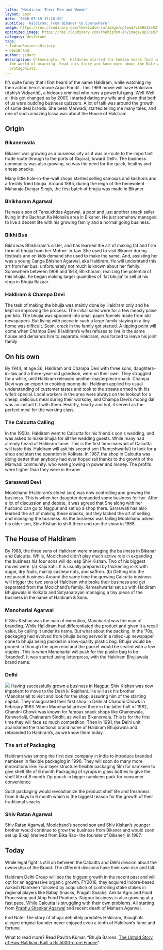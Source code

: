 ```yaml
---
title: 'Haldiram: Their Men and Women'
layout: post
date: '2020-07-19 17:10:50'
subtitle: 'Haldiram: From Bikaner to Everywhere'
image: https://res.cloudinary.com/thebizdom-in/image/upload/v1595156037/Haldiram_lkahzg.png
optimized_image: https://res.cloudinary.com/thebizdom-in/image/upload/v1595156037/Haldiram_lkahzg.png
category: desibrand
tags:
- IndianBusinessHistory
- DesiBrand
author: sidart
description: Unknowingly, Mr. Haldiram started the Indian snack food industry into
  the world of branding. Read this Story and know more about the Male and most Female
  protagonists.
---
```


It’s quite funny that I first heard of the name Haldiram, while watching my then action hero’s movie Arjun Pandit. This 1999 movie will have Haldiram (Ashish Vidyarthi), a hideous criminal who runs a powerful gang. Well-Well all this got changed as by 2007, I started dating my wife and given that both of us were budding business quizzers. A lot of talk was around the growth of some desi brands. She been Marwadi, started telling me many tales, and one of such amazing kissa was about the House of Haldiram.
## Origin
### Bikanerwala
Bikaner was growing as a business city as it was in-route to the important trade route through to the ports of Gujarat, toward Delhi. The business community was also growing, so was the need for the quick, healthy and cheap snacks.  

Many little hole-in-the-wall shops started selling samosas and kachoris and a freshly fried bhujia.
Around 1885, during the reign of the benevolent Maharaja Dungar Singh, the first batch of bhujia was made in Bikaner. 

### Bhikharam Agarwal
He was a son of Tansukhdas Agarwal, a poor and just another snack seller living in the Bachaut Ka Mohalla area in Bikaner. He just somehow managed to live a decent life with his growing family and a normal going business. 

### Bikhi Bua
Bikhi was Bhikharam's sister, and has learned the art of making fat and firm form of bhujia from her Mother-in-law. She used to visit Bikaner during festivals and on kids demand she used to make the same. And, assisting her was a young Ganga Bhishen Agarwal, aka Haldiram. He will understand this art from her bua, unfortunately not much is known about her family.
Somewhere between 1908 and 1918, Bhikharam, realizing the potential of this bhujia, he began making larger quantities of ‘fat bhujia’ to sell at his shop in Bhujia Bazaar.

### Haldiram & Champa Devi
The task of making the bhujia was mainly done by Haldiram only and he kept on improving the process. The initial sales were for a few measly paise per kilo. The bhujia was spooned into small paper funnels made from old newspapers. But living with peace in such a large family staying in a tiny home was difficult. 
Soon, crack in the family got started. A tipping point will come when Champa Devi (Haldiram’s wife) refuses to live in the same house and demands him to separate. Haldiram, was forced to leave his joint family

## On his own
By 1944, at age 36, Haldiram and Champa Devi with three sons, daughters-in-law and a three-year-old grandson, were on their own. They struggled for a while, until Haldiram released another masterpiece snack. 
Champa Devi was an expert in cooking moong dal. Haldiram applied his usual understanding of customer tastes and took to the streets armed with his wife’s special. Local workers in the area were always on the lookout for a cheap, delicious meal during their workday, and Champa Devi’s moong dal was an instant hit with them. Healthy, hearty and hot, it served as the perfect meal for the working class.

### The Calcutta Calling
In the 1950s, Haldiram went to Calcutta for his friend's son's wedding, and was asked to make bhujia for all the wedding guests. While many had already heard of Haldiram fame. This is the first time marwadi of Calcutta will taste this. 
Haldiram will ask his second son (Rameshwarlal) to look for a shop and start the operation in Kolkata.
In 1967, the shop in Calcutta was doing better than anybody had ever hoped (all thanks to the growth of the Marwadi community. who were growing in power and money. The profits were higher than they were in Bikaner.

### Saraswati Devi
Moolchand (Halidiram’s eldest son) was now controlling and growing the business. This is when her daughter demanded some business for her. After a lot of discussion and debate, it was agreed that She along with her husband can go to Nagpur and set up a shop there. Saraswati has also learned the art of making these snacks, but they lacked the art of selling and managing the business. As the business was failing Moolchand asked his elder son, Shiv Kishan to shift there and run the show in 1968.

## The House of Haldiram
By 1968, the three sons of Halidram were managing the business in Bikanar and Calcutta. While, Moolchand didn’t play much active role in expanding the business his four sons will do, esp Shiv Kishan. Two of his biggest moves were: 
(a) Kaju katli. It is usually prepared by thickening milk with sugar, dry fruits, mainly cashew nuts, and saffron. 
(b) Getting into the restaurant business
Around the same time the growing Calcutta business will trigger the two sons of Haldiram who broke their business and get separated from the Moolchand’s family. Rameshwarlal set up with Haldiram Bhujiawala in Kolkata and Satyanarayan managing a tiny piece of the business in the name of Haldiram & Sons.

### Manoharlal Agarwal 
If Shiv Kishan was the man of execution, Manoharlal was the man of branding. While Halidiram had  differentiated the product and given it a recall value, by calling it under its name. But what about the packing. In the ’70s, packaging had evolved from bhujia being served in a rolled-up newspaper cone to bhujia being packed in a low-quality plastic bag. Bhujia would be poured in through the open end and the packet would be sealed with a few staples. 
This is when Manoharlal will push for the plastic bag to be ‘branded’. It was started using letterpress, with the Haldiram Bhujiawala brand name.

### Delhi 
![](https://res.cloudinary.com/thebizdom-in/image/upload/v1595156288/First_shop_pwxt9x.jpg)
Having successfully grown a business in Nagpur, Shiv Kishan was now impatient to move to the Desh ki Rajdhani. He will ask his brother (Manoharlal) to visit and look for the shop, assuring him of the starting capital.
They inaugurated their first shop in Delhi at Chandni Chowk in February 1983. When Manoharlal arrived there in the latter half of 1982, Chandni Chowk was known for famous snack shops like Ghantewala, Kanwarlalji, Chainaram Sindhi, as well as Bikanervala. This is for the first time they will face so much competition.
Then in 1991, the Delhi unit abandoned the traditional brand name of Haldiram Bhujiawala and rebranded to Haldiram’s, as we know them today. 

### The art of Packaging
Haldiram was among the first desi company in India to introduce branded namkeen in flexible packaging in 1990. They will soon do many more innovations like: 
Four layer structure flexible packaging film for namkeen to give shelf life of 6 month
Packaging of syrups in glass bottles to give the shelf life of 9 month
Zip pouch in bigger namkeen pack for consumer convenience

Such packaging would revolutionize the product shelf life and freshness from 6 days to 6 month which is the biggest reason for the growth of their traditional snacks.

### Shiv Ratan Agarwal
Shiv Ratan Agarwal, Moolchand’s second son and Shiv Kishan’s younger brother would continue to grow the business from Bikaner and would soon set up Bikaji (derived from Bika Rao- the founder of Bikaner) in 1987.
## Today 
While legal fight is still on between the Calcutta and Delhi division about the ownership of the Brand. The different divisions have their own rise and fall.

Haldiram Delhi Group will see the biggest growth in the recent past and will opt for an aggressive organic growth. FY2016, they acquired Indore-based Aakash Namkeen followed by acquisition of controlling stake stakes in regional players like Babaji Snacks, Pragati Snacks, Ankita Agro and Food Processing and Atop Food Products.
Nagpur business is also growing at a fast pace. While Calcutta is struggling with their own problems. All starting from [Prabhu Shankar Agarwal](https://scroll.in/article/813145/meet-the-most-notorious-member-of-the-haldiram-bhujiawala-family) and recent death of Mahesh Agarwal.

End Note:
The story of bhujia definitely predates Haldiram, though its alleged original founder never enjoyed even a tenth of Haldiram’s fame and fortune.

What to read more?
Read Pavitra Kumar. “Bhujia Barons: [The Untold Story of How Haldiram Built a Rs 5000-crore Empire](https://www.amazon.in/dp/B06XY18V88/)”.
